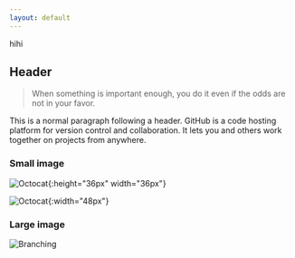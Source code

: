 ```yaml
---
layout: default
---
```


hihi

## Header

> When something is important enough, you do it even if the odds are not in your favor.
> 

This is a normal paragraph following a header. GitHub is a code hosting platform for version control and collaboration. It lets you and others work together on projects from anywhere.

### Small image

![Octocat](https://github.githubassets.com/images/icons/emoji/octocat.png){:height="36px" width="36px"}

![Octocat](https://github.githubassets.com/images/icons/emoji/octocat.png){:width="48px"}

### Large image

![Branching](https://guides.github.com/activities/hello-world/branching.png)



